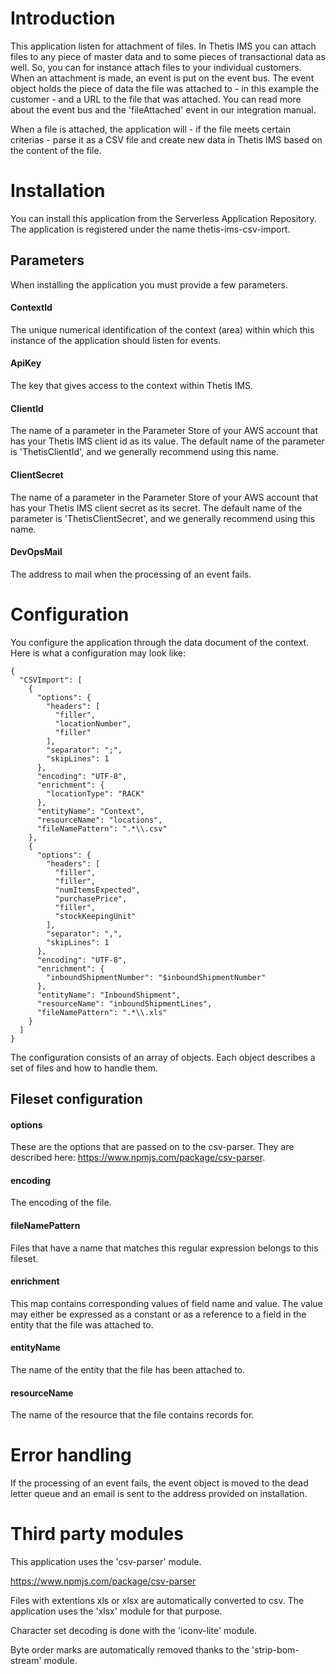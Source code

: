 # Introduction

This application listen for attachment of files. In Thetis IMS you can attach files to any piece of master data and to some pieces of transactional data as well. So, you can for instance attach files to your individual customers. When an attachment is made, an event is put on the event bus. The event object holds the piece of data the file was attached to - in this example the customer - and a URL to the file that was attached. You can read more about the event bus and the 'fileAttached' event in our integration manual.

When a file is attached, the application will - if the file meets certain criterias - parse it as a CSV file and create new data in Thetis IMS based on the content of the file.

# Installation

You can install this application from the Serverless Application Repository. The application is registered under the name thetis-ims-csv-import.

## Parameters

When installing the application you must provide a few parameters.

#### ContextId

The unique numerical identification of the context (area) within which this instance of the application should listen for events.

#### ApiKey

The key that gives access to the context within Thetis IMS.

#### ClientId

The name of a parameter in the Parameter Store of your AWS account that has your Thetis IMS client id as its value. The default name of the parameter is 'ThetisClientId', and we generally recommend using this name.

#### ClientSecret

The name of a parameter in the Parameter Store of your AWS account that has your Thetis IMS client secret as its secret. The default name of the parameter is 'ThetisClientSecret', and we generally recommend using this name.

#### DevOpsMail

The address to mail when the processing of an event fails.

# Configuration

You configure the application through the data document of the context. Here is what a configuration may look like:

```
{
  "CSVImport": [
    {
      "options": {
        "headers": [
          "filler",
          "locationNumber",
          "filler"
        ],
        "separator": ";",
        "skipLines": 1
      },
      "encoding": "UTF-8",
      "enrichment": {
        "locationType": "RACK"
      },
      "entityName": "Context",
      "resourceName": "locations",
      "fileNamePattern": ".*\\.csv"
    },
    {
      "options": {
        "headers": [
          "filler",
          "filler",
          "numItemsExpected",
          "purchasePrice",
          "filler",
          "stockKeepingUnit"
        ],
        "separator": ",",
        "skipLines": 1
      },
      "encoding": "UTF-8",
      "enrichment": {
        "inboundShipmentNumber": "$inboundShipmentNumber"
      },
      "entityName": "InboundShipment",
      "resourceName": "inboundShipmentLines",
      "fileNamePattern": ".*\\.xls"
    }
  ]
}
```

The configuration consists of an array of objects. Each object describes a set of files and how to handle them.

## Fileset configuration

#### options

These are the options that are passed on to the csv-parser. They are described here: https://www.npmjs.com/package/csv-parser.

#### encoding

The encoding of the file.

#### fileNamePattern

Files that have a name that matches this regular expression belongs to this fileset. 

#### enrichment

This map contains corresponding values of field name and value. The value may either be expressed as a constant or as a reference to a field in the entity that the file was attached to. 

#### entityName

The name of the entity that the file has been attached to.

#### resourceName

The name of the resource that the file contains records for.

# Error handling

If the processing of an event fails, the event object is moved to the dead letter queue and an email is sent to the address provided on installation.

# Third party modules

This application uses the 'csv-parser' module.

https://www.npmjs.com/package/csv-parser

Files with extentions xls or xlsx are automatically converted to csv. The application uses the 'xlsx' module for that purpose.

Character set decoding is done with the 'iconv-lite' module.

Byte order marks are automatically removed thanks to the 'strip-bom-stream' module.

